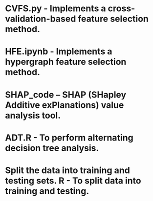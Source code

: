 # CVFS.py - Implements a cross-validation-based feature selection method.
# HFE.ipynb - Implements a hypergraph feature selection method.
# SHAP_code – SHAP (SHapley Additive exPlanations) value analysis tool.
# ADT.R - To perform alternating decision tree analysis.
# Split the data into training and testing sets. R - To split data into training and testing.
